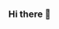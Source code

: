 ### Hi there 👋

<!--
- 🔭 I’m currently working with Git Commands
- 🌱 I’m currently learning Git/Github
- 📫 How to reach me: BoburToshpulatov6454@gmail.com
- ⚡ Fun fact: Seersucker - is a thin, puckered, all-cotton fabric.
-->

